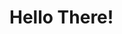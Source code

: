 # Hello There!


<!--
**saulTejeda117/saulTejeda117** is a ✨ _special_ ✨ repository because its `README.md` (this file) appears on your GitHub profile.

-->

